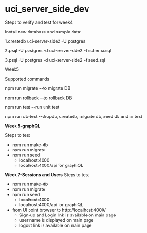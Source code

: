 # uci_server_side_dev
Steps to verify and test for week4.

Install new database and sample data:

1.createdb uci-server-side2 -U postgres

2.psql -U postgres -d uci-server-side2 -f schema.sql

3.psql -U postgres -d uci-server-side2 -f seed.sql


Week5

Supported commands

npm run migrate --to migrate DB

npm run rollback --to rollback DB

npm run test --run unit test

npm run db-test --dropdb, createdb, migrate db, seed db and rn test

**Week 5-graphQL**

Steps to test
- npm run make-db
- npm run migrate
- npm run seed
  - localhost:4000 
  - localhost:4000/api for graphiQL


**Week 7-Sessions and Users**
Steps to test
- npm run make-db
- npm run migrate
- npm run seed
  - localhost:4000 
  - localhost:4000/api for graphiQL
- from UI point browser to http://localhost:4000/
  - Sign-up and Login link is available on main page
  - user name is displayed on main page
  - logout link is available on main page